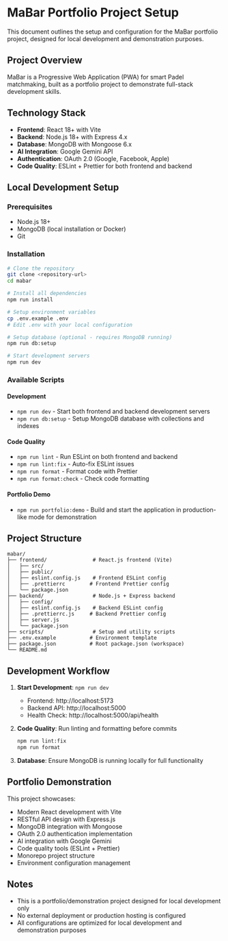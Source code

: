# MaBar Portfolio Project Setup

This document outlines the setup and configuration for the MaBar portfolio project, designed for local development and demonstration purposes.

## Project Overview

MaBar is a Progressive Web Application (PWA) for smart Padel matchmaking, built as a portfolio project to demonstrate full-stack development skills.

## Technology Stack

- **Frontend**: React 18+ with Vite
- **Backend**: Node.js 18+ with Express 4.x
- **Database**: MongoDB with Mongoose 6.x
- **AI Integration**: Google Gemini API
- **Authentication**: OAuth 2.0 (Google, Facebook, Apple)
- **Code Quality**: ESLint + Prettier for both frontend and backend

## Local Development Setup

### Prerequisites
- Node.js 18+
- MongoDB (local installation or Docker)
- Git

### Installation
```bash
# Clone the repository
git clone <repository-url>
cd mabar

# Install all dependencies
npm run install

# Setup environment variables
cp .env.example .env
# Edit .env with your local configuration

# Setup database (optional - requires MongoDB running)
npm run db:setup

# Start development servers
npm run dev
```

### Available Scripts

#### Development
- `npm run dev` - Start both frontend and backend development servers
- `npm run db:setup` - Setup MongoDB database with collections and indexes

#### Code Quality
- `npm run lint` - Run ESLint on both frontend and backend
- `npm run lint:fix` - Auto-fix ESLint issues
- `npm run format` - Format code with Prettier
- `npm run format:check` - Check code formatting

#### Portfolio Demo
- `npm run portfolio:demo` - Build and start the application in production-like mode for demonstration

## Project Structure

```
mabar/
├── frontend/               # React.js frontend (Vite)
│   ├── src/
│   ├── public/
│   ├── eslint.config.js    # Frontend ESLint config
│   ├── .prettierrc        # Frontend Prettier config
│   └── package.json
├── backend/                # Node.js + Express backend
│   ├── config/
│   ├── eslint.config.js    # Backend ESLint config
│   ├── .prettierrc.js     # Backend Prettier config
│   ├── server.js
│   └── package.json
├── scripts/                # Setup and utility scripts
├── .env.example           # Environment template
├── package.json           # Root package.json (workspace)
└── README.md
```

## Development Workflow

1. **Start Development**: `npm run dev`
   - Frontend: http://localhost:5173
   - Backend API: http://localhost:5000
   - Health Check: http://localhost:5000/api/health

2. **Code Quality**: Run linting and formatting before commits
   ```bash
   npm run lint:fix
   npm run format
   ```

3. **Database**: Ensure MongoDB is running locally for full functionality

## Portfolio Demonstration

This project showcases:
- Modern React development with Vite
- RESTful API design with Express.js
- MongoDB integration with Mongoose
- OAuth 2.0 authentication implementation
- AI integration with Google Gemini
- Code quality tools (ESLint + Prettier)
- Monorepo project structure
- Environment configuration management

## Notes

- This is a portfolio/demonstration project designed for local development only
- No external deployment or production hosting is configured
- All configurations are optimized for local development and demonstration purposes
